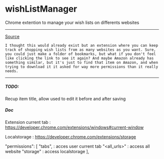 # wishListManager
Chrome extention to manage your wish lists on differents websites


------------
[Source](https://www.reddit.com/r/chrome/comments/8g8qzo/chrome_extension_ideas/e57jh9r/)
```
I thought this would already exist but an extension where you can keep track of shopping wish lists from as many websites as you want. Sure, you could just make a folder of bookmarks, but what if you don't feel like clicking the link to see it again? And maybe Amazon already has something similar, but it's just to find that item on Amazon, and when trying to download it it asked for way more permissions than it really needs.
```



----------

##### TODO:

Recup item title, allow used to edit it before and after saving

##### Doc

Extension current tab : https://developer.chrome.com/extensions/windows#current-window

Localstorage : https://developer.chrome.com/extensions/storage

  "permissions": [
    "tabs", : acces user current tab
    "<all_urls>" : access all website
    "storage"  : access localstorage
  ],